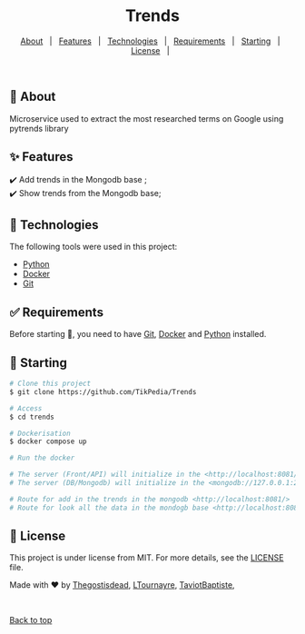 
<h1 align="center">Trends</h1>

<p align="center">
  <a href="#dart-about">About</a> &#xa0; | &#xa0; 
  <a href="#sparkles-features">Features</a> &#xa0; | &#xa0;
  <a href="#rocket-technologies">Technologies</a> &#xa0; | &#xa0;
  <a href="#white_check_mark-requirements">Requirements</a> &#xa0; | &#xa0;
  <a href="#checkered_flag-starting">Starting</a> &#xa0; | &#xa0;
  <a href="#memo-license">License</a> &#xa0; | &#xa0;
</p>

<br>

## :dart: About ##

Microservice used to extract the most researched terms on Google using pytrends library

## :sparkles: Features ##

:heavy_check_mark: Add trends in the Mongodb base ;\
:heavy_check_mark: Show trends from the Mongodb base;

## :rocket: Technologies ##

The following tools were used in this project:

- [Python](https://www.python.org/downloads/release/python-3110/)
- [Docker](https://www.docker.com/)
- [Git](https://git-scm.com)

## :white_check_mark: Requirements ##

Before starting :checkered_flag:, you need to have [Git](https://git-scm.com), [Docker](https://www.docker.com/) and [Python](https://www.python.org/downloads/release/python-3110/) installed.

## :checkered_flag: Starting ##

```bash
# Clone this project
$ git clone https://github.com/TikPedia/Trends

# Access
$ cd trends

# Dockerisation
$ docker compose up

# Run the docker

# The server (Front/API) will initialize in the <http://localhost:8081/>
# The server (DB/Mongodb) will initialize in the <mongodb://127.0.0.1:27017>

# Route for add in the trends in the mongodb <http://localhost:8081/>
# Route for look all the data in the mondogb base <http://localhost:8081/trend/>

```

## :memo: License ##

This project is under license from MIT. For more details, see the [LICENSE](LICENSE.md) file.


Made with :heart: by <a href="https://github.com/thegostisdead" target="_blank">Thegostisdead</a>, <a href="https://github.com/ltournayre" target="_blank">LTournayre</a>, <a href="https://github.com/TaviotBaptiste" target="_blank">TaviotBaptiste</a>,

&#xa0;

<a href="#top">Back to top</a>
